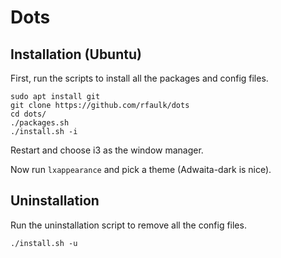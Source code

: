 Dots
====

Installation (Ubuntu)
------------
First, run the scripts to install all the packages and config files.
```
sudo apt install git
git clone https://github.com/rfaulk/dots
cd dots/
./packages.sh  
./install.sh -i
```

Restart and choose i3 as the window manager.

Now run `lxappearance` and pick a theme (Adwaita-dark is nice).

Uninstallation
--------------
Run the uninstallation script to remove all the config files.
```
./install.sh -u
```
